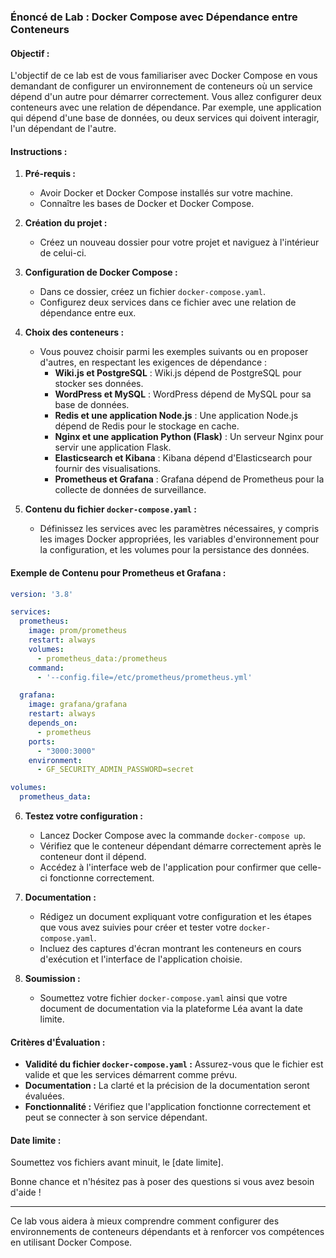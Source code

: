 ### Énoncé de Lab : Docker Compose avec Dépendance entre Conteneurs

#### Objectif :
L'objectif de ce lab est de vous familiariser avec Docker Compose en vous demandant de configurer un environnement de conteneurs où un service dépend d'un autre pour démarrer correctement. Vous allez configurer deux conteneurs avec une relation de dépendance. Par exemple, une application qui dépend d'une base de données, ou deux services qui doivent interagir, l'un dépendant de l'autre.

#### Instructions :

1. **Pré-requis :**
   - Avoir Docker et Docker Compose installés sur votre machine.
   - Connaître les bases de Docker et Docker Compose.

2. **Création du projet :**
   - Créez un nouveau dossier pour votre projet et naviguez à l'intérieur de celui-ci.

3. **Configuration de Docker Compose :**
   - Dans ce dossier, créez un fichier `docker-compose.yaml`.
   - Configurez deux services dans ce fichier avec une relation de dépendance entre eux.

4. **Choix des conteneurs :**
   - Vous pouvez choisir parmi les exemples suivants ou en proposer d'autres, en respectant les exigences de dépendance :
     - **Wiki.js et PostgreSQL** : Wiki.js dépend de PostgreSQL pour stocker ses données.
     - **WordPress et MySQL** : WordPress dépend de MySQL pour sa base de données.
     - **Redis et une application Node.js** : Une application Node.js dépend de Redis pour le stockage en cache.
     - **Nginx et une application Python (Flask)** : Un serveur Nginx pour servir une application Flask.
     - **Elasticsearch et Kibana** : Kibana dépend d'Elasticsearch pour fournir des visualisations.
     - **Prometheus et Grafana** : Grafana dépend de Prometheus pour la collecte de données de surveillance.

5. **Contenu du fichier `docker-compose.yaml` :**
   - Définissez les services avec les paramètres nécessaires, y compris les images Docker appropriées, les variables d'environnement pour la configuration, et les volumes pour la persistance des données.

#### Exemple de Contenu pour Prometheus et Grafana :

```yaml
version: '3.8'

services:
  prometheus:
    image: prom/prometheus
    restart: always
    volumes:
      - prometheus_data:/prometheus
    command:
      - '--config.file=/etc/prometheus/prometheus.yml'

  grafana:
    image: grafana/grafana
    restart: always
    depends_on:
      - prometheus
    ports:
      - "3000:3000"
    environment:
      - GF_SECURITY_ADMIN_PASSWORD=secret

volumes:
  prometheus_data:
```

6. **Testez votre configuration :**
   - Lancez Docker Compose avec la commande `docker-compose up`.
   - Vérifiez que le conteneur dépendant démarre correctement après le conteneur dont il dépend.
   - Accédez à l'interface web de l'application pour confirmer que celle-ci fonctionne correctement.

7. **Documentation :**
   - Rédigez un document expliquant votre configuration et les étapes que vous avez suivies pour créer et tester votre `docker-compose.yaml`.
   - Incluez des captures d'écran montrant les conteneurs en cours d'exécution et l'interface de l'application choisie.

8. **Soumission :**
   - Soumettez votre fichier `docker-compose.yaml` ainsi que votre document de documentation via la plateforme Léa avant la date limite.

#### Critères d'Évaluation :

- **Validité du fichier `docker-compose.yaml` :** Assurez-vous que le fichier est valide et que les services démarrent comme prévu.
- **Documentation :** La clarté et la précision de la documentation seront évaluées.
- **Fonctionnalité :** Vérifiez que l'application fonctionne correctement et peut se connecter à son service dépendant.

#### Date limite : 
Soumettez vos fichiers avant minuit, le [date limite].

Bonne chance et n'hésitez pas à poser des questions si vous avez besoin d'aide !

---

Ce lab vous aidera à mieux comprendre comment configurer des environnements de conteneurs dépendants et à renforcer vos compétences en utilisant Docker Compose.
